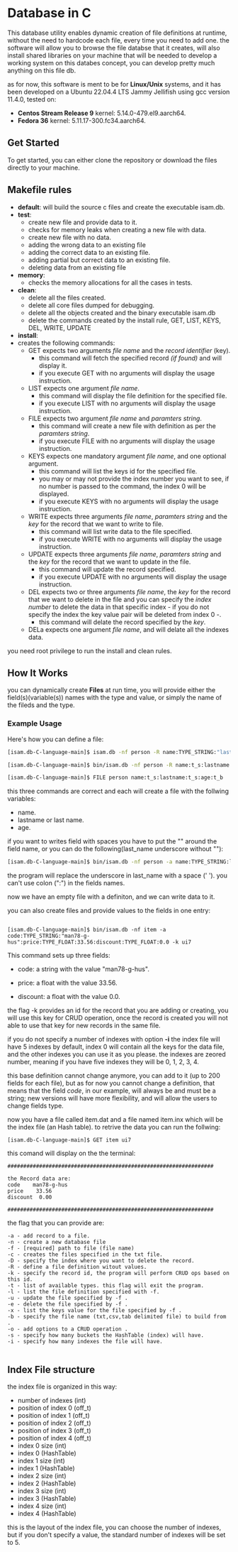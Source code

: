 # Database in C

This database utility enables dynamic creation of file definitions at runtime,  without the need to hardcode each file, every time you need to add one. the software will allow you to browse the file databse that it creates, will also install shared libraries on your machine that will be needed to develop a working system on this databes concept, you can develop pretty much anything on this file db.

as for now, this software is ment to be for **Linux/Unix** systems, and it has been developed on a Ubuntu 22.04.4 LTS Jammy Jellifish using gcc version 11.4.0, tested on:

- **Centos Stream Release 9** kernel: 5.14.0-479.el9.aarch64.
- **Fedora 36** kernel: 5.11.17-300.fc34.aarch64.

## Get Started

To get started, you can either clone the repository or download the files directly to your machine.

## Makefile rules

- **default**: will build the source c files and create the executable isam.db.  
- **test**:
  - create new file and provide data to it.
  - checks for memory leaks when creating a new file with data.
  - create new file with no data.
  - adding the wrong data to an existing file
  - adding the correct data to an existing file.
  - adding partial but correct data to an existing file.
  - deleting data from an existing file
- **memory**:
  - checks the memory allocations for all the cases in tests.
- **clean**:
  - delete all the files created.
  - delete all core files dumped for debugging.
  - delete all the objects created and the binary executable isam.db
  - delete the commands created by the install rule, GET, LIST, KEYS, DEL, WRITE, UPDATE
- **install**:
- creates the following commands:
  - GET expects two arguments *file name* and the *record identifier* (key).
    - this command will fetch the specified record *(if found)* and will display it.
    - if you execute GET with no arguments will display the usage instruction.
  - LIST expects one argument *file name*.
    - this command will display the file definition for the specified file.
    - if you execute LIST with no arguments will display the usage instruction.
  - FILE expects two argument *file name* and *paramters string*.
    - this command will create a new file with definition as per the *paramters string*.
    - if you execute FILE with no arguments will display the usage instruction.
  - KEYS expects one mandatory argument *file name*, and one optional argument.
    - this command will list the keys id for the specified file.
    - you may or may not provide the index number you want to see, if no number is passed to the command, the index 0 will be displayed.
    - if you execute KEYS with no arguments will display the usage instruction.
  - WRITE expects three arguments *file name*, *paramters string* and the *key* for the record that we want to write to file.
    - this command will list write data to the file specified.
    - if you execute WRITE with no arguments will display the usage instruction.
  - UPDATE expects three arguments *file name*, *paramters string* and the *key* for the record that we want to update in the file.
    - this command will update the record specified.
    - if you execute UPDATE with no arguments will display the usage instruction.
  - DEL expects two or three arguments *file name*, the *key* for the record that we want to delete in the file and you can specify the *index number* to delete the data in that specific index - if you do not specify the index the key value pair will be deleted from index 0 -.
    - this command will delate the record specified  by the *key*.
  - DELa expects one argument *file name*, and will delate all the indexes data.

you need root privilege to run the install and clean rules.

## How It Works

you can dynamically create **Files** at run time, you will provide either  the field(s)(variable(s)) names with the type and value, or simply the name of the fileds and the type.

### Example Usage

Here's how you can define a file:

```bash
[isam.db-C-language-main]$ isam.db -nf person -R name:TYPE_STRING:"last name":TYPE_STRING:age:TYPE_BYTE
```

```bash
[isam.db-C-language-main]$ bin/isam.db -nf person -R name:t_s:lastname:t_s:age:t_b
```

```bash
[isam.db-C-language-main]$ FILE person name:t_s:lastname:t_s:age:t_b
```

this three commands are correct and each will create a file with the follwing variables:

- name.
- lastname or last name.
- age.

if you want to writes field with spaces you have to put the "" around the field name, or you can do the following(last_name underscore without ""):

```bash
[isam.db-C-language-main]$ bin/isam.db -nf person -a name:TYPE_STRING:last_name:TYPE_STRING:age:TYPE_BYTE
```

the program will replace the underscore in last_name with a space (' ').
you can't use colon (":") in the fields names.

now we have an empty file with a definiton, and we can write data to it.

you can also create files and provide values to the fields in one entry:

```plaintext

[isam.db-C-language-main]$ bin/isam.db -nf item -a code:TYPE_STRING:"man78-g-hus":price:TYPE_FLOAT:33.56:discount:TYPE_FLOAT:0.0 -k ui7

```

This command sets up three fields:

- code: a string with the value "man78-g-hus".

- price: a float with the value 33.56.

- discount: a float with the value 0.0.

the flag -k provides an id for the record that you are adding or creating, you will use this key for CRUD operation, once the record is created you will not able to use that key for new records in the same file.

if you do not specify a number of indexes with option **-i** the index file will have 5 indexes by default, index 0 will contain all the keys for the data file, and the other indexes you can use it as you please.
the indexes are zeored number, meaning if you have five indexes they will be 0, 1, 2, 3, 4.

this base definition cannot change anymore, you can add to it (up to 200 fields for each file), but as for now you cannot change a definition, that means that the field *code*, in our example, will always be and must be a string; new versions will have more flexibility, and will allow the users to change fields type.

now you have a file called item.dat and a file named item.inx which will be the index file (an Hash table).
to retrive the data you can run the follwing:

```plain text
[isam.db-C-language-main]$ GET item ui7
```

this comand will display on the the terminal:

```plain text
#################################################################

the Record data are: 
code    man78-g-hus
price    33.56
discount  0.00

#################################################################

```

the flag that you can provide are:

```plaintext
-a - add record to a file.
-n - create a new database file
-f - [required] path to file (file name)
-c - creates the files specified in the txt file.
-D - specify the index where you want to delete the record.
-R - define a file definition witout values.
-k - specify the record id, the program will perform CRUD ops based on this id.
-t - list of available types. this flag will exit the program.
-l - list the file definition specified with -f.
-u - update the file specified by -f .
-e - delete the file specified by -f .
-x - list the keys value for the file specified by -f .
-b - specify the file name (txt,csv,tab delimited file) to build from .
-o - add options to a CRUD operation .
-s - specify how many buckets the HashTable (index) will have.
-i - specify how many indexes the file will have.
 

```

## Index File structure

the index file is organized in this way:

- number of indexes (int)
- position of index 0 (off_t)
- position of index 1 (off_t)
- position of index 2 (off_t)
- position of index 3 (off_t)
- position of index 4 (off_t)
- index 0 size (int)
- index 0 (HashTable)
- index 1 size (int)
- index 1 (HashTable)
- index 2 size (int)
- index 2 (HashTable)
- index 3 size (int)
- index 3 (HashTable)
- index 4 size (int)
- index 4 (HashTable)

this is the layout of the index file, you can choose the number of indexes, but if you don't specify
a value, the standard number of indexes will be set to 5.
